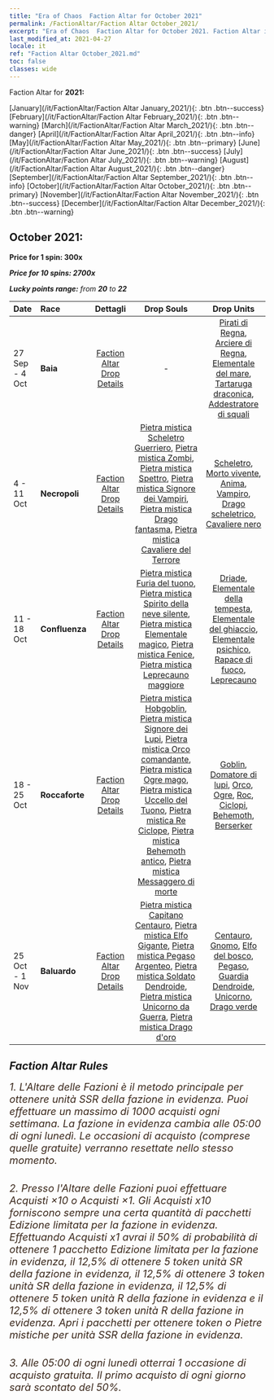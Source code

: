 ```yaml
---
title: "Era of Chaos  Faction Altar for October 2021"
permalink: /FactionAltar/Faction Altar October_2021/
excerpt: "Era of Chaos  Faction Altar for October 2021. Faction Altar is the primary method for obtaining SSR units from the popular faction. Limited to 1,000 purchases each week. The popular faction changes at 05:00 every Monday. Purchase attempts and free purchase attempts will also reset then."
last_modified_at: 2021-04-27
locale: it
ref: "Faction Altar October_2021.md"
toc: false
classes: wide
---
```


  Faction Altar for **2021:**

  [January](/it/FactionAltar/Faction Altar January_2021/){: .btn .btn--success} [February](/it/FactionAltar/Faction Altar February_2021/){: .btn .btn--warning} [March](/it/FactionAltar/Faction Altar March_2021/){: .btn .btn--danger} [April](/it/FactionAltar/Faction Altar April_2021/){: .btn .btn--info} [May](/it/FactionAltar/Faction Altar May_2021/){: .btn .btn--primary} [June](/it/FactionAltar/Faction Altar June_2021/){: .btn .btn--success} [July](/it/FactionAltar/Faction Altar July_2021/){: .btn .btn--warning} [August](/it/FactionAltar/Faction Altar August_2021/){: .btn .btn--danger} [September](/it/FactionAltar/Faction Altar September_2021/){: .btn .btn--info} [October](/it/FactionAltar/Faction Altar October_2021/){: .btn .btn--primary} [November](/it/FactionAltar/Faction Altar November_2021/){: .btn .btn--success} [December](/it/FactionAltar/Faction Altar December_2021/){: .btn .btn--warning} 

## October 2021:

  **Price for 1 spin: 300x** <i class="fas fa-gem"/>

  **Price for 10 spins: 2700x** <i class="fas fa-gem"/>

  **Lucky points range:** from **20** to **22**

  |    Date    |  Race  |  Dettagli  |   Drop Souls   | Drop Units |
  |:-----------|:-------|:---------:|:--------------:|:----------:|
  | 27 Sep - 4 Oct | **Baia** | [Faction Altar Drop Details](/it/FactionAltar/DROP_112/) |  - | [Pirati di Regna](/ItemsIT/unt_273/), [Arciere di Regna](/ItemsIT/unt_274/), [Elementale del mare](/ItemsIT/unt_275/), [Tartaruga draconica](/ItemsIT/unt_278/), [Addestratore di squali](/ItemsIT/unt_281/) | 
  | 4 - 11 Oct | **Necropoli** | [Faction Altar Drop Details](/it/FactionAltar/DROP_104/) | [Pietra mistica Scheletro Guerriero](/ItemsIT/unt_297/), [Pietra mistica Zombi](/ItemsIT/unt_298/), [Pietra mistica Spettro](/ItemsIT/unt_299/), [Pietra mistica Signore dei Vampiri](/ItemsIT/unt_300/), [Pietra mistica Drago fantasma](/ItemsIT/unt_303/), [Pietra mistica Cavaliere del Terrore](/ItemsIT/unt_302/) | [Scheletro](/ItemsIT/unt_208/), [Morto vivente](/ItemsIT/unt_209/), [Anima](/ItemsIT/unt_210/), [Vampiro](/ItemsIT/unt_211/), [Drago scheletrico](/ItemsIT/unt_214/), [Cavaliere nero](/ItemsIT/unt_213/) | 
  | 11 - 18 Oct | **Confluenza** | [Faction Altar Drop Details](/it/FactionAltar/DROP_109/) | [Pietra mistica Furia del tuono](/ItemsIT/unt_344/), [Pietra mistica Spirito della neve silente](/ItemsIT/unt_345/), [Pietra mistica Elementale magico](/ItemsIT/unt_347/), [Pietra mistica Fenice](/ItemsIT/unt_348/), [Pietra mistica Leprecauno maggiore](/ItemsIT/unt_349/) | [Driade](/ItemsIT/unt_262/), [Elementale della tempesta](/ItemsIT/unt_263/), [Elementale del ghiaccio](/ItemsIT/unt_264/), [Elementale psichico](/ItemsIT/unt_267/), [Rapace di fuoco](/ItemsIT/unt_268/), [Leprecauno](/ItemsIT/unt_270/) | 
  | 18 - 25 Oct | **Roccaforte** | [Faction Altar Drop Details](/it/FactionAltar/DROP_103/) | [Pietra mistica Hobgoblin](/ItemsIT/unt_305/), [Pietra mistica Signore dei Lupi](/ItemsIT/unt_306/), [Pietra mistica Orco comandante](/ItemsIT/unt_307/), [Pietra mistica Ogre mago](/ItemsIT/unt_308/), [Pietra mistica Uccello del Tuono](/ItemsIT/unt_309/), [Pietra mistica Re Ciclope](/ItemsIT/unt_310/), [Pietra mistica Behemoth antico](/ItemsIT/unt_311/), [Pietra mistica Messaggero di morte](/ItemsIT/unt_312/) | [Goblin](/ItemsIT/unt_217/), [Domatore di lupi](/ItemsIT/unt_218/), [Orco](/ItemsIT/unt_219/), [Ogre](/ItemsIT/unt_220/), [Roc](/ItemsIT/unt_221/), [Ciclopi](/ItemsIT/unt_222/), [Behemoth](/ItemsIT/unt_223/), [Berserker](/ItemsIT/unt_224/) | 
  | 25 Oct - 1 Nov | **Baluardo** | [Faction Altar Drop Details](/it/FactionAltar/DROP_102/) | [Pietra mistica Capitano Centauro](/ItemsIT/unt_290/), [Pietra mistica Elfo Gigante](/ItemsIT/unt_291/), [Pietra mistica Pegaso Argenteo](/ItemsIT/unt_292/), [Pietra mistica Soldato Dendroide](/ItemsIT/unt_293/), [Pietra mistica Unicorno da Guerra](/ItemsIT/unt_294/), [Pietra mistica Drago d'oro](/ItemsIT/unt_295/) | [Centauro](/ItemsIT/unt_199/), [Gnomo](/ItemsIT/unt_200/), [Elfo del bosco](/ItemsIT/unt_201/), [Pegaso](/ItemsIT/unt_202/), [Guardia Dendroide](/ItemsIT/unt_203/), [Unicorno](/ItemsIT/unt_204/), [Drago verde](/ItemsIT/unt_205/) | 




## Faction Altar Rules

  <span style="color: #3c2a1e;font-size:20px">1. L'Altare delle Fazioni è il metodo principale per ottenere unità SSR della fazione in evidenza. Puoi effettuare un massimo di 1000 acquisti ogni settimana. La fazione in evidenza cambia alle 05:00 di ogni lunedì. Le occasioni di acquisto (comprese quelle gratuite) verranno resettate nello stesso momento.</span><br/>

<br/>  <span style="color: #3c2a1e;font-size:20px">2. Presso l'Altare delle Fazioni puoi effettuare Acquisti ×10 o Acquisti ×1. Gli Acquisti x10 forniscono sempre una certa quantità di pacchetti Edizione limitata per la fazione in evidenza. Effettuando Acquisti x1 avrai il 50% di probabilità di ottenere 1 pacchetto Edizione limitata per la fazione in evidenza, il 12,5% di ottenere 5 token unità SR della fazione in evidenza, il 12,5% di ottenere 3 token unità SR della fazione in evidenza, il 12,5% di ottenere 5 token unità R della fazione in evidenza e il 12,5% di ottenere 3 token unità R della fazione in evidenza. Apri i pacchetti per ottenere token o Pietre mistiche per unità SSR della fazione in evidenza.</span>

<br/>  <span style="color: #3c2a1e;font-size:20px">3. Alle 05:00 di ogni lunedì otterrai 1 occasione di acquisto gratuita. Il primo acquisto di ogni giorno sarà scontato del 50%.</span><br/>

<br/>